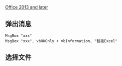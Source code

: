 


[Office 2013 and later](https://msdn.microsoft.com/en-us/library/office/fp179694%28v=office.15%29)

## 弹出消息

```basic
MsgBox "xxx"
MsgBox "xxx", vbOKOnly + vbInformation, "智能Excel"
```

## 选择文件

